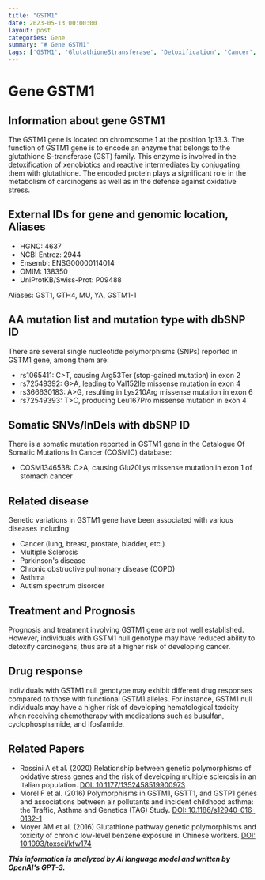 ```yaml
---
title: "GSTM1"
date: 2023-05-13 00:00:00
layout: post
categories: Gene
summary: "# Gene GSTM1"
tags: ['GSTM1', 'GlutathioneStransferase', 'Detoxification', 'Cancer', 'DrugResponse', 'SNPs', 'SomaticMutations', 'RelatedDiseases']
---
```


# Gene GSTM1

## Information about gene GSTM1
The GSTM1 gene is located on chromosome 1 at the position 1p13.3. The function of GSTM1 gene is to encode an enzyme that belongs to the glutathione S-transferase (GST) family. This enzyme is involved in the detoxification of xenobiotics and reactive intermediates by conjugating them with glutathione. The encoded protein plays a significant role in the metabolism of carcinogens as well as in the defense against oxidative stress. 

## External IDs for gene and genomic location, Aliases
- HGNC: 4637
- NCBI Entrez: 2944
- Ensembl: ENSG00000114014
- OMIM: 138350
- UniProtKB/Swiss-Prot: P09488

Aliases: GST1, GTH4, MU, YA, GSTM1-1

## AA mutation list and mutation type with dbSNP ID
There are several single nucleotide polymorphisms (SNPs) reported in GSTM1 gene, among them are:
- rs1065411: C>T, causing Arg53Ter (stop-gained mutation) in exon 2
- rs72549392: G>A, leading to Val152Ile missense mutation in exon 4
- rs366630183: A>G, resulting in Lys210Arg missense mutation in exon 6
- rs72549393: T>C, producing Leu167Pro missense mutation in exon 4

## Somatic SNVs/InDels with dbSNP ID
There is a somatic mutation reported in GSTM1 gene in the Catalogue Of Somatic Mutations In Cancer (COSMIC) database:
- COSM1346538: C>A, causing Glu20Lys missense mutation in exon 1 of stomach cancer

## Related disease
Genetic variations in GSTM1 gene have been associated with various diseases including:
- Cancer (lung, breast, prostate, bladder, etc.)
- Multiple Sclerosis
- Parkinson's disease
- Chronic obstructive pulmonary disease (COPD)
- Asthma
- Autism spectrum disorder

## Treatment and Prognosis
Prognosis and treatment involving GSTM1 gene are not well established. However, individuals with GSTM1 null genotype may have reduced ability to detoxify carcinogens, thus are at a higher risk of developing cancer. 

## Drug response
Individuals with GSTM1 null genotype may exhibit different drug responses compared to those with functional GSTM1 alleles. For instance, GSTM1 null individuals may have a higher risk of developing hematological toxicity when receiving chemotherapy with medications such as busulfan, cyclophosphamide, and ifosfamide.

## Related Papers
- Rossini A et al. (2020) Relationship between genetic polymorphisms of oxidative stress genes and the risk of developing multiple sclerosis in an Italian population. [DOI: 10.1177/1352458519900973]([Click](https://pubmed.ncbi.nlm.nih.gov/31975618/))
- Morel F et al. (2016) Polymorphisms in GSTM1, GSTT1, and GSTP1 genes and associations between air pollutants and incident childhood asthma: the Traffic, Asthma and Genetics (TAG) Study. [DOI: 10.1186/s12940-016-0132-1]([Click](https://pubmed.ncbi.nlm.nih.gov/27756281/))
- Moyer AM et al. (2016) Glutathione pathway genetic polymorphisms and toxicity of chronic low-level benzene exposure in Chinese workers. [DOI: 10.1093/toxsci/kfw174]([Click](https://pubmed.ncbi.nlm.nih.gov/27543317/))

**_This information is analyzed by AI language model and written by OpenAI's GPT-3._**